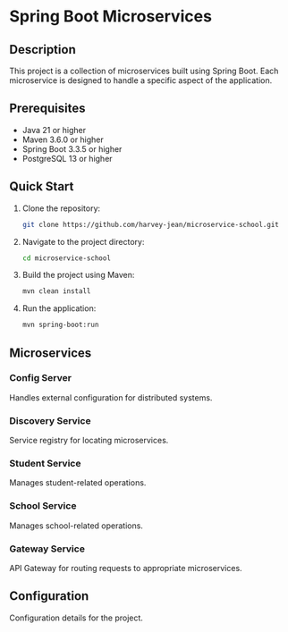 # **Spring Boot Microservices**

## Description
This project is a collection of microservices built using Spring Boot. Each microservice is designed to handle a specific aspect of the application.

## Prerequisites
- Java 21 or higher
- Maven 3.6.0 or higher
- Spring Boot 3.3.5 or higher
- PostgreSQL 13 or higher

## Quick Start
1. Clone the repository:
    ```sh
    git clone https://github.com/harvey-jean/microservice-school.git
    ```
2. Navigate to the project directory:
    ```sh
    cd microservice-school
    ```
3. Build the project using Maven:
    ```sh
    mvn clean install
    ```
4. Run the application:
    ```sh
    mvn spring-boot:run
    ```

## Microservices
### Config Server
Handles external configuration for distributed systems.

### Discovery Service
Service registry for locating microservices.

### Student Service
Manages student-related operations.

### School Service
Manages school-related operations.

### Gateway Service
API Gateway for routing requests to appropriate microservices.

## Configuration
Configuration details for the project.